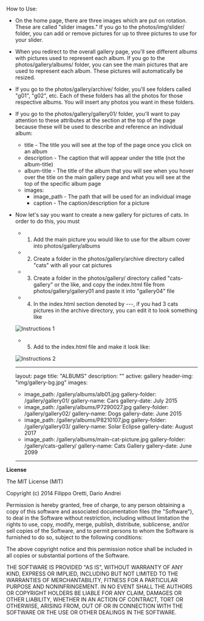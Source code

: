 How to Use:
* On the home page, there are three images which are put on rotation. These are called "slider images." If you go to the photos/img/slider/ folder, you can add or remove pictures for up to three pictures to use for your slider.
* When you redirect to the overall gallery page, you'll see different albums with pictures used to represent each album. If you go to the photos/gallery/albums/ folder, you can see the main pictures that are used to represent each album. These pictures will automatically be resized.
* If you go to the photos/gallery/archive/ folder, you'll see folders called "g01", "g02", etc. Each of these folders has all the photos for those respective albums. You will insert any photos you want in these folders.
* If you go to the photos/gallery/gallery01/ folder, you'll want to pay attention to these attributes at the section at the top of the page because these will be used to describe and reference an individual album:
    * title - The title you will see at the top of the page once you click on an album
    * description - The caption that will appear under the title (not the album-title)
    * album-title - The title of the album that you will see when you hover over the title on the main gallery page and what you will see at the top of the specific album page
    * images:
        * image_path - The path that will be used for an individual image
        * caption - The caption/description for a picture
* Now let's say you want to create a new gallery for pictures of cats. In order to do this, you must
    * 1) Add the main picture you would like to use for the album cover into photos/gallery/albums
    * 2) Create a folder in the photos/gallery/archive directory called "cats" with all your cat pictures
    * 3) Create a folder in the photos/gallery/ directory called "cats-gallery" or the like, and copy the index.html file from photos/gallery/gallery01 and paste it into "gallery04" file
    * 4) In the index.html section denoted by ---, if you had 3 cats pictures in the archive directory, you can edit it to look something like
    
    ![Instructions 1](https://gyazo.com/e20c2f2358c2d1cc8a9504d8a9196e0a)
    
    * 5) Add to the index.html file and make it look like:
    
    ![Instructions 2](https://gyazo.com/62eb6fbfc7fdfa70b22dd878292224f5)
    
    ---
    layout: page
    title: "ALBUMS"
    description: ""
    active: gallery
    header-img: "img/gallery-bg.jpg"
    images:
     - image_path: /gallery/albums/alb01.jpg
       gallery-folder: /gallery/gallery01/
       gallery-name: Cars
       gallery-date: July 2015
     - image_path: /gallery/albums/P7290027.jpg
       gallery-folder: /gallery/gallery02/
       gallery-name: Dogs
       gallery-date: June 2015
     - image_path: /gallery/albums/P8210107.jpg
       gallery-folder: /gallery/gallery03/
       gallery-name: Solar Eclipse
       gallery-date: August 2017
     - image_path: /gallery/albums/main-cat-picture.jpg
       gallery-folder: /gallery/cats-gallery/
       gallery-name: Cats Gallery
       gallery-date: June 2099
    ---

**License**

The MIT License (MIT)

Copyright (c) 2014 Filippo Oretti, Dario Andrei

Permission is hereby granted, free of charge, to any person obtaining a copy of this software and associated documentation files (the "Software"), to deal in the Software without restriction, including without limitation the rights to use, copy, modify, merge, publish, distribute, sublicense, and/or sell copies of the Software, and to permit persons to whom the Software is furnished to do so, subject to the following conditions:

The above copyright notice and this permission notice shall be included in all copies or substantial portions of the Software.

THE SOFTWARE IS PROVIDED "AS IS", WITHOUT WARRANTY OF ANY KIND, EXPRESS OR IMPLIED, INCLUDING BUT NOT LIMITED TO THE WARRANTIES OF MERCHANTABILITY, FITNESS FOR A PARTICULAR PURPOSE AND NONINFRINGEMENT. IN NO EVENT SHALL THE AUTHORS OR COPYRIGHT HOLDERS BE LIABLE FOR ANY CLAIM, DAMAGES OR OTHER LIABILITY, WHETHER IN AN ACTION OF CONTRACT, TORT OR OTHERWISE, ARISING FROM, OUT OF OR IN CONNECTION WITH THE SOFTWARE OR THE USE OR OTHER DEALINGS IN THE SOFTWARE.

